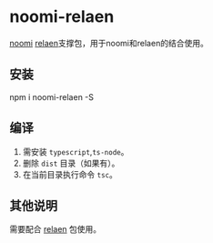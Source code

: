 # noomi-relaen
[noomi](https://www.npmjs.com/package/noomi) [relaen](https://www.npmjs.com/package/relaen)支撑包，用于noomi和relaen的结合使用。

## 安装
npm i noomi-relaen -S

## 编译

1. 需安装 `typescript`,`ts-node`。  
2. 删除 `dist` 目录（如果有）。
3. 在当前目录执行命令 `tsc`。

## 其他说明

需要配合 [relaen](https://www.npmjs.com/package/relaen) 包使用。

